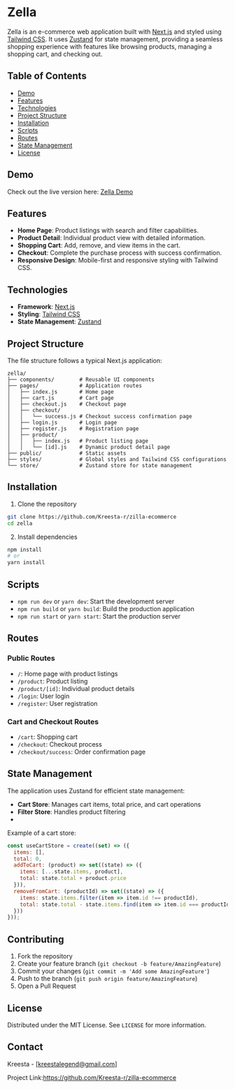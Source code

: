 # Zella

Zella is an e-commerce web application built with [Next.js](https://nextjs.org/) and styled using [Tailwind CSS](https://tailwindcss.com/). It uses [Zustand](https://github.com/pmndrs/zustand) for state management, providing a seamless shopping experience with features like browsing products, managing a shopping cart, and checking out.

## Table of Contents
- [Demo](#demo)
- [Features](#features)
- [Technologies](#technologies)
- [Project Structure](#project-structure)
- [Installation](#installation)
- [Scripts](#scripts)
- [Routes](#routes)
- [State Management](#state-management)
- [License](#license)

## Demo
Check out the live version here: [Zella Demo](https://zilla-nu.vercel.app/)

## Features
- **Home Page**: Product listings with search and filter capabilities.
- **Product Detail**: Individual product view with detailed information.
- **Shopping Cart**: Add, remove, and view items in the cart.
- **Checkout**: Complete the purchase process with success confirmation.
- **Responsive Design**: Mobile-first and responsive styling with Tailwind CSS.

## Technologies
- **Framework**: [Next.js](https://nextjs.org/)
- **Styling**: [Tailwind CSS](https://tailwindcss.com/)
- **State Management**: [Zustand](https://github.com/pmndrs/zustand)

## Project Structure
The file structure follows a typical Next.js application:

```plaintext
zella/
├── components/        # Reusable UI components
├── pages/             # Application routes
│   ├── index.js       # Home page
│   ├── cart.js        # Cart page
│   ├── checkout.js    # Checkout page
│   ├── checkout/
│   │   └── success.js # Checkout success confirmation page
│   ├── login.js       # Login page
│   ├── register.js    # Registration page
│   ├── product/
│   │   ├── index.js   # Product listing page
│   │   └── [id].js    # Dynamic product detail page
├── public/            # Static assets
├── styles/            # Global styles and Tailwind CSS configurations
└── store/             # Zustand store for state management
```

## Installation

1. Clone the repository
```bash
git clone https://github.com/Kreesta-r/zilla-ecommerce
cd zella
```

2. Install dependencies
```bash
npm install
# or
yarn install
```

## Scripts

- `npm run dev` or `yarn dev`: Start the development server
- `npm run build` or `yarn build`: Build the production application
- `npm run start` or `yarn start`: Start the production server


## Routes

### Public Routes
- `/`: Home page with product listings
- `/product`: Product listing
- `/product/[id]`: Individual product details
- `/login`: User login
- `/register`: User registration

### Cart and Checkout Routes
- `/cart`: Shopping cart
- `/checkout`: Checkout process
- `/checkout/success`: Order confirmation page

## State Management

The application uses Zustand for efficient state management:

- **Cart Store**: Manages cart items, total price, and cart operations
- **Filter Store**: Handles product filtering
-

Example of a cart store:
```javascript
const useCartStore = create((set) => ({
  items: [],
  total: 0,
  addToCart: (product) => set((state) => ({
    items: [...state.items, product],
    total: state.total + product.price
  })),
  removeFromCart: (productId) => set((state) => ({
    items: state.items.filter(item => item.id !== productId),
    total: state.total - state.items.find(item => item.id === productId).price
  }))
}));
```

## Contributing

1. Fork the repository
2. Create your feature branch (`git checkout -b feature/AmazingFeature`)
3. Commit your changes (`git commit -m 'Add some AmazingFeature'`)
4. Push to the branch (`git push origin feature/AmazingFeature`)
5. Open a Pull Request

## License

Distributed under the MIT License. See `LICENSE` for more information.

## Contact

Kreesta - [kreestalegend@gmail.com]

Project Link:https://github.com/Kreesta-r/zilla-ecommerce